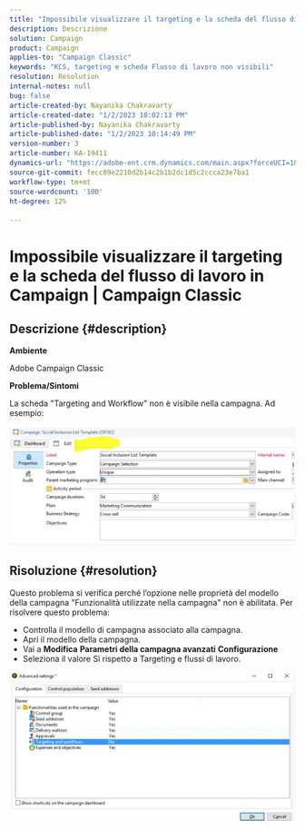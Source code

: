 ```yaml
---
title: "Impossibile visualizzare il targeting e la scheda del flusso di lavoro in Campaign | Campaign Classic"
description: Descrizione
solution: Campaign
product: Campaign
applies-to: "Campaign Classic"
keywords: "KCS, targeting e scheda Flusso di lavoro non visibili"
resolution: Resolution
internal-notes: null
bug: false
article-created-by: Nayanika Chakravarty
article-created-date: "1/2/2023 10:02:13 PM"
article-published-by: Nayanika Chakravarty
article-published-date: "1/2/2023 10:14:49 PM"
version-number: 3
article-number: KA-19411
dynamics-url: "https://adobe-ent.crm.dynamics.com/main.aspx?forceUCI=1&pagetype=entityrecord&etn=knowledgearticle&id=f1e50f1b-e98a-ed11-81ac-6045bd006c82"
source-git-commit: fecc89e2210d2b14c2b1b2dc1d5c2ccca23e7ba1
workflow-type: tm+mt
source-wordcount: '100'
ht-degree: 12%

---
```


# Impossibile visualizzare il targeting e la scheda del flusso di lavoro in Campaign | Campaign Classic

## Descrizione {#description}


<b>Ambiente</b>

Adobe Campaign Classic

<b>Problema/Sintomi</b>

La scheda &quot;Targeting and Workflow&quot; non è visibile nella campagna. Ad esempio:
<br><br>![](assets/___f2e50f1b-e98a-ed11-81ac-6045bd006c82___.png)<br>

## Risoluzione {#resolution}


Questo problema si verifica perché l’opzione nelle proprietà del modello della campagna &quot;Funzionalità utilizzate nella campagna&quot; non è abilitata. Per risolvere questo problema:

- Controlla il modello di campagna associato alla campagna.
- Apri il modello della campagna.
- Vai a <b>Modifica</b> <b>Parametri della campagna avanzati</b> <b>Configurazione</b>
- Seleziona il valore Sì rispetto a Targeting e flussi di lavoro.


![](assets/f184a935-4ace-ec11-a7b5-00224809c196.png)
